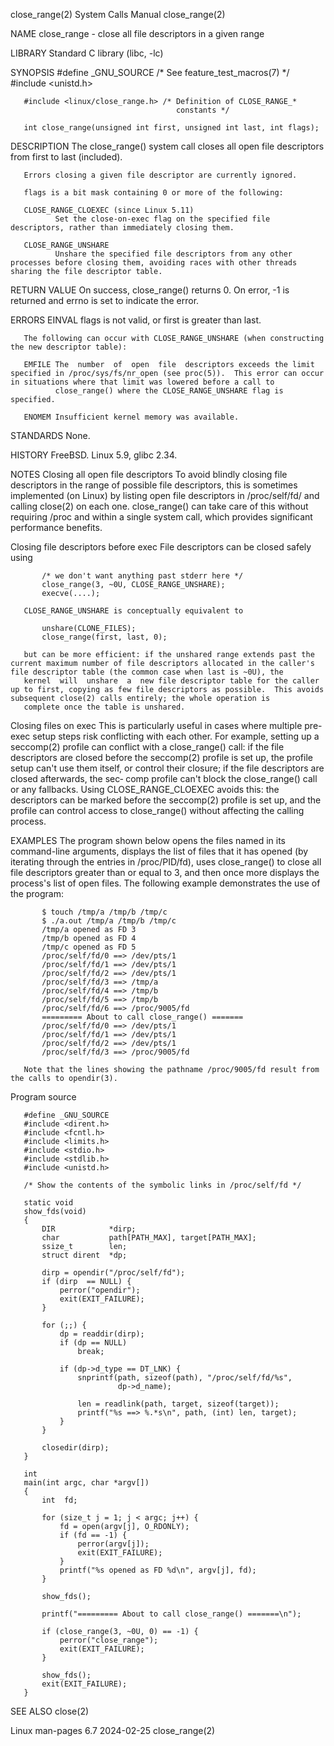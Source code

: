 close_range(2)                                                                              System Calls Manual                                                                              close_range(2)

NAME
       close_range - close all file descriptors in a given range

LIBRARY
       Standard C library (libc, -lc)

SYNOPSIS
       #define _GNU_SOURCE         /* See feature_test_macros(7) */
       #include <unistd.h>

       #include <linux/close_range.h> /* Definition of CLOSE_RANGE_*
                                         constants */

       int close_range(unsigned int first, unsigned int last, int flags);

DESCRIPTION
       The close_range() system call closes all open file descriptors from first to last (included).

       Errors closing a given file descriptor are currently ignored.

       flags is a bit mask containing 0 or more of the following:

       CLOSE_RANGE_CLOEXEC (since Linux 5.11)
              Set the close-on-exec flag on the specified file descriptors, rather than immediately closing them.

       CLOSE_RANGE_UNSHARE
              Unshare the specified file descriptors from any other processes before closing them, avoiding races with other threads sharing the file descriptor table.

RETURN VALUE
       On success, close_range() returns 0.  On error, -1 is returned and errno is set to indicate the error.

ERRORS
       EINVAL flags is not valid, or first is greater than last.

       The following can occur with CLOSE_RANGE_UNSHARE (when constructing the new descriptor table):

       EMFILE The  number  of  open  file  descriptors exceeds the limit specified in /proc/sys/fs/nr_open (see proc(5)).  This error can occur in situations where that limit was lowered before a call to
              close_range() where the CLOSE_RANGE_UNSHARE flag is specified.

       ENOMEM Insufficient kernel memory was available.

STANDARDS
       None.

HISTORY
       FreeBSD.  Linux 5.9, glibc 2.34.

NOTES
   Closing all open file descriptors
       To avoid blindly closing file descriptors in the range of possible file descriptors, this is sometimes implemented (on Linux) by  listing  open  file  descriptors  in  /proc/self/fd/  and  calling
       close(2) on each one.  close_range() can take care of this without requiring /proc and within a single system call, which provides significant performance benefits.

   Closing file descriptors before exec
       File descriptors can be closed safely using

           /* we don't want anything past stderr here */
           close_range(3, ~0U, CLOSE_RANGE_UNSHARE);
           execve(....);

       CLOSE_RANGE_UNSHARE is conceptually equivalent to

           unshare(CLONE_FILES);
           close_range(first, last, 0);

       but can be more efficient: if the unshared range extends past the current maximum number of file descriptors allocated in the caller's file descriptor table (the common case when last is ~0U), the
       kernel  will  unshare  a  new file descriptor table for the caller up to first, copying as few file descriptors as possible.  This avoids subsequent close(2) calls entirely; the whole operation is
       complete once the table is unshared.

   Closing files on exec
       This is particularly useful in cases where multiple pre-exec setup steps risk conflicting with each other.  For example, setting up a seccomp(2) profile can conflict with a close_range() call:  if
       the  file descriptors are closed before the seccomp(2) profile is set up, the profile setup can't use them itself, or control their closure; if the file descriptors are closed afterwards, the sec‐
       comp profile can't block the close_range() call or any fallbacks.  Using CLOSE_RANGE_CLOEXEC avoids this: the descriptors can be marked before the seccomp(2) profile is set up, and the profile can
       control access to close_range() without affecting the calling process.

EXAMPLES
       The program shown below opens the files named in its command-line arguments, displays the list of files that it has opened (by iterating through the entries in /proc/PID/fd), uses close_range() to
       close all file descriptors greater than or equal to 3, and then once more displays the process's list of open files.  The following example demonstrates the use of the program:

           $ touch /tmp/a /tmp/b /tmp/c
           $ ./a.out /tmp/a /tmp/b /tmp/c
           /tmp/a opened as FD 3
           /tmp/b opened as FD 4
           /tmp/c opened as FD 5
           /proc/self/fd/0 ==> /dev/pts/1
           /proc/self/fd/1 ==> /dev/pts/1
           /proc/self/fd/2 ==> /dev/pts/1
           /proc/self/fd/3 ==> /tmp/a
           /proc/self/fd/4 ==> /tmp/b
           /proc/self/fd/5 ==> /tmp/b
           /proc/self/fd/6 ==> /proc/9005/fd
           ========= About to call close_range() =======
           /proc/self/fd/0 ==> /dev/pts/1
           /proc/self/fd/1 ==> /dev/pts/1
           /proc/self/fd/2 ==> /dev/pts/1
           /proc/self/fd/3 ==> /proc/9005/fd

       Note that the lines showing the pathname /proc/9005/fd result from the calls to opendir(3).

   Program source

       #define _GNU_SOURCE
       #include <dirent.h>
       #include <fcntl.h>
       #include <limits.h>
       #include <stdio.h>
       #include <stdlib.h>
       #include <unistd.h>

       /* Show the contents of the symbolic links in /proc/self/fd */

       static void
       show_fds(void)
       {
           DIR            *dirp;
           char           path[PATH_MAX], target[PATH_MAX];
           ssize_t        len;
           struct dirent  *dp;

           dirp = opendir("/proc/self/fd");
           if (dirp  == NULL) {
               perror("opendir");
               exit(EXIT_FAILURE);
           }

           for (;;) {
               dp = readdir(dirp);
               if (dp == NULL)
                   break;

               if (dp->d_type == DT_LNK) {
                   snprintf(path, sizeof(path), "/proc/self/fd/%s",
                            dp->d_name);

                   len = readlink(path, target, sizeof(target));
                   printf("%s ==> %.*s\n", path, (int) len, target);
               }
           }

           closedir(dirp);
       }

       int
       main(int argc, char *argv[])
       {
           int  fd;

           for (size_t j = 1; j < argc; j++) {
               fd = open(argv[j], O_RDONLY);
               if (fd == -1) {
                   perror(argv[j]);
                   exit(EXIT_FAILURE);
               }
               printf("%s opened as FD %d\n", argv[j], fd);
           }

           show_fds();

           printf("========= About to call close_range() =======\n");

           if (close_range(3, ~0U, 0) == -1) {
               perror("close_range");
               exit(EXIT_FAILURE);
           }

           show_fds();
           exit(EXIT_FAILURE);
       }

SEE ALSO
       close(2)

Linux man-pages 6.7                                                                              2024-02-25                                                                                  close_range(2)
